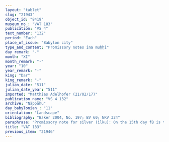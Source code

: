 ```yaml
---
layout: "tablet"
slug: "21943"
object_id: "8419"
museum_no_: "VAT 183"
publication: "VS 4"
text_number: "132"
period: "Each"
place_of_issue: "Babylon city"
type_and_content: "Promissory notes ina muẖẖi"
day_remark: "-"
month: "XI"
month_remark: "-"
year: "10"
year_remark: "-"
king: "Dar"
king_remark: "-"
julian_date: "511"
julian_date_year: "511"
imported: "Matthias Adelhofer (21/02/17)"
publication_name: "VS 4 132"
archive: "Nappāhu"
day_babylonian_: "11"
orientation: "Landscape"
bibliography: "Baker 2004, No. 197; BV 60; NRV 324"
paraphrase: "Promissory note for silver (ilku): On the 15th day fB is to pay to A 12 shekels of cut silver of 1/8 alloy as the service obligation (ilku) of D till the end of Ta&scaron;rītu (VII) (?) of the 11thyear of Darius, for the payment of which C guarantees. 4 witnesses and the scribe (Nab&ucirc;-ahhē-bulliṭ/Nab&ucirc;-&scaron;umu-ukīn//&Scaron;ang&ucirc;-parakki).<br /> <br /> A = Iddin-Nab&ucirc;/Nab&ucirc;-bān-zēri//Nappāhu; fB = fTabluṭu/Iqī&scaron;āya//Bābūtu; C = Hambāqu/Ina-Bēl-ultarrah; D = Libluṭ/Iqī&scaron;āya//Bābūtu (brother of fB)"
title: "VAT 183"
previous_item: "21946"
---
```

